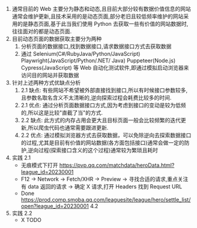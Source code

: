 1. 通常目前的 Web 主要分为静态和动态,且目前大部分较有数据价值信息的网站通常会维护更新,且技术采用的是动态页面,部分老旧且较低频率维护的网站采用的是静态页面,基于此当我们使用 Python 去获取一些有价值的网站数据时,往往面对的都是动态页面.
2. 目前动态页面的数据获取主要分为两种
   1. 分析页面的数据接口,找到数据接口,请求数据接口方式去获取数据 
   2. 通过 Selenium(C#/RubyJava/Python/JavaScript) Playwright(JavaScript/Python/.NET/ Java) Puppeteer(Node.js) Cypress(JavaScript) 等 Web 自动化测试软件,即通过模拟启动浏览器来访问目的网站并获取数据
3. 针对上述两种方式优缺点分析
   1. 2.1 缺点: 有些网站不希望被外部直接找到接口,所以有时候接口参数较多,且参数名取名含义不太清晰的,逆向探索过程会耗费比较多的时间.
   2. 2.1 优点: 通过分析页面数据接口方式,因为考虑到接口的变动是较为低频的,所以这是比较"直截了当"的方式.
   3. 2.2 缺点: 此方式的内存占用会更大且目标页面一般会比较频繁的迭代更新,所以爬虫代码也通常需要跟进更新.
   4. 2.2 优点: 通过模拟浏览器方式去获取数据，可以免除逆向去探索数据接口的过程,尤其是目前有价值的网站数据(各方面包括接口)通常会做一定的防护,逆向过程(探索接口含义的这个过程)通常较为繁琐且耗时
4. 实践 2.1
   - 无痕模式下打开 https://pvp.qq.com/matchdata/heroData.html?league_id=20230001
   - F12 -> Network -> Fetch/XHR -> Preview -> 寻找合适的请求,重点关注有 data 返回的请求 -> 确定 X 请求,打开 Headers 找到 Request URL  
   - Done  https://prod.comp.smoba.qq.com/leaguesite/league/hero/settle_list/open?league_id=20230001
    4.2 
5. 实践 2.2
   - X TODO

